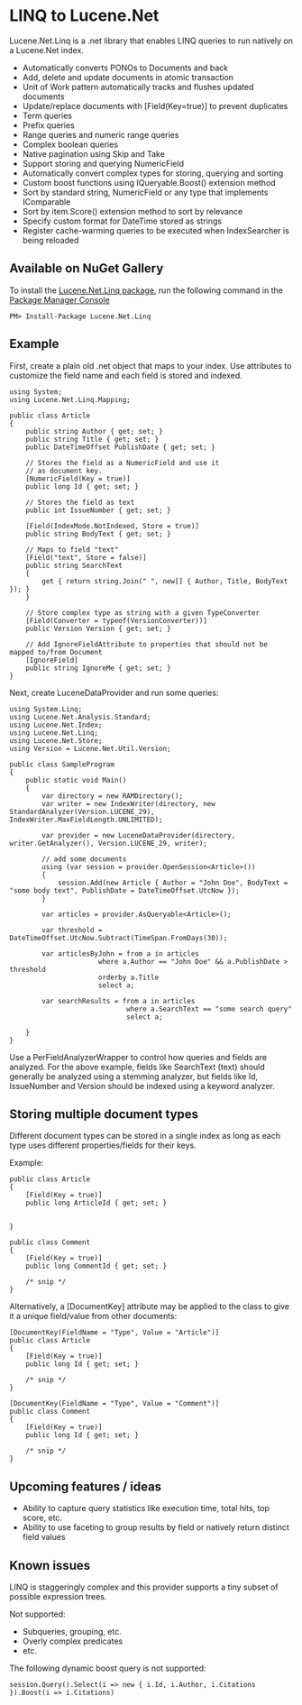 LINQ to Lucene.Net
=====

Lucene.Net.Linq is a .net library that enables LINQ queries to run natively on a Lucene.Net index.

* Automatically converts PONOs to Documents and back
* Add, delete and update documents in atomic transaction
* Unit of Work pattern automatically tracks and flushes updated documents
* Update/replace documents with \[Field(Key=true)\] to prevent duplicates
* Term queries
* Prefix queries
* Range queries and numeric range queries
* Complex boolean queries
* Native pagination using Skip and Take
* Support storing and querying NumericField 
* Automatically convert complex types for storing, querying and sorting
* Custom boost functions using IQueryable<T>.Boost() extension method
* Sort by standard string, NumericField or any type that implements IComparable
* Sort by item.Score() extension method to sort by relevance
* Specify custom format for DateTime stored as strings
* Register cache-warming queries to be executed when IndexSearcher is being reloaded

Available on NuGet Gallery
--------------------------

To install the [Lucene.Net.Linq package](http://nuget.org/packages/Lucene.Net.Linq),
run the following command in the [Package Manager Console](http://docs.nuget.org/docs/start-here/using-the-package-manager-console)

    PM> Install-Package Lucene.Net.Linq

Example
----------

First, create a plain old .net object that maps to your index. Use attributes to customize
the field name and each field is stored and indexed.

    using System;
    using Lucene.Net.Linq.Mapping;

    public class Article
    {
        public string Author { get; set; }
        public string Title { get; set; }
        public DateTimeOffset PublishDate { get; set; }

        // Stores the field as a NumericField and use it
        // as document key.
        [NumericField(Key = true)]
        public long Id { get; set; }

        // Stores the field as text
        public int IssueNumber { get; set; }

        [Field(IndexMode.NotIndexed, Store = true)]
        public string BodyText { get; set; }

        // Maps to field "text"
        [Field("text", Store = false)]
        public string SearchText
        {
            get { return string.Join(" ", new[] { Author, Title, BodyText }); }
        }

        // Store complex type as string with a given TypeConverter
        [Field(Converter = typeof(VersionConverter))]
        public Version Version { get; set; }

        // Add IgnoreFieldAttribute to properties that should not be mapped to/from Document
        [IgnoreField]
        public string IgnoreMe { get; set; }
    }

Next, create LuceneDataProvider and run some queries:

    using System.Linq;
    using Lucene.Net.Analysis.Standard;
    using Lucene.Net.Index;
    using Lucene.Net.Linq;
    using Lucene.Net.Store;
    using Version = Lucene.Net.Util.Version;

    public class SampleProgram
    {
        public static void Main()
        {
            var directory = new RAMDirectory();
            var writer = new IndexWriter(directory, new StandardAnalyzer(Version.LUCENE_29), IndexWriter.MaxFieldLength.UNLIMITED);

            var provider = new LuceneDataProvider(directory, writer.GetAnalyzer(), Version.LUCENE_29, writer);

            // add some documents
            using (var session = provider.OpenSession<Article>())
            {
                session.Add(new Article { Author = "John Doe", BodyText = "some body text", PublishDate = DateTimeOffset.UtcNow });
            }

            var articles = provider.AsQueryable<Article>();

            var threshold = DateTimeOffset.UtcNow.Subtract(TimeSpan.FromDays(30));

            var articlesByJohn = from a in articles
                          where a.Author == "John Doe" && a.PublishDate > threshold
                          orderby a.Title
                          select a;
 
            var searchResults = from a in articles
                                 where a.SearchText == "some search query"
                                 select a;

        }
    }

Use a PerFieldAnalyzerWrapper to control how queries and fields are analyzed. For the above example, fields like SearchText (text) should
generally be analyzed using a stemming analyzer, but fields like Id, IssueNumber and Version should be indexed using a keyword analyzer.

Storing multiple document types
-------------------------------

Different document types can be stored in a single index as long as each type uses different properties/fields for their keys.

Example:

    public class Article
    {
        [Field(Key = true)]
        public long ArticleId { get; set; }


    }

    public class Comment
    {
        [Field(Key = true)]
        public long CommentId { get; set; }

        /* snip */
    }

Alternatively, a \[DocumentKey\] attribute may be applied to the class to give
it a unique field/value from other documents:

    [DocumentKey(FieldName = "Type", Value = "Article")]
    public class Article
    {
        [Field(Key = true)]
        public long Id { get; set; }

        /* snip */
    }

    [DocumentKey(FieldName = "Type", Value = "Comment")]
    public class Comment
    {
        [Field(Key = true)]
        public long Id { get; set; }

        /* snip */
    }

Upcoming features / ideas
-------------------------

* Ability to capture query statistics like execution time, total hits, top score, etc.
* Ability to use faceting to group results by field or natively return distinct field values

Known issues 
------------

LINQ is staggeringly complex and this provider supports a tiny subset of possible expression trees.

Not supported:

* Subqueries, grouping, etc.
* Overly complex predicates
* etc.

The following dynamic boost query is not supported:

    session.Query().Select(i => new { i.Id, i.Author, i.Citations }).Boost(i => i.Citations)

